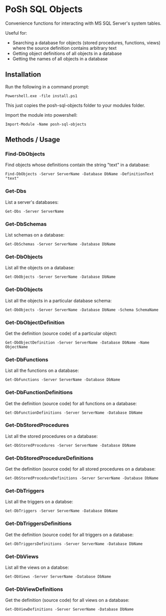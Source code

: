 # PoSh SQL Objects #

Convenience functions for interacting with MS SQL Server's system tables.

Useful for:
* Searching a database for objects (stored procedures, functions, views) where the source definition contains arbitrary text
* Getting object definitions of all objects in a database
* Getting the names of all objects in a database

## Installation ##

Run the following in a command prompt:

`Powershell.exe -file install.ps1`

This just copies the posh-sql-objects folder to your modules folder.

Import the module into powershell:

`Import-Module -Name posh-sql-objects`

## Methods / Usage ##

### Find-DbObjects ###
Find objects whose definitions contain the string "text" in a database:

`Find-DbObjects -Server ServerName -Database DbName -DefinitionText "text"`

### Get-Dbs ###
List a server's databases:

`Get-Dbs -Server ServerName`

### Get-DbSchemas ###
List schemas on a database:

`Get-DbSchemas -Server ServerName -Database DbName`

### Get-DbObjects ###
List all the objects on a database:

`Get-DbObjects -Server ServerName -Database DbName`

### Get-DbObjects ###
List all the objects in a particular database schema:

`Get-DbObjects -Server ServerName -Database DbName -Schema SchemaName`

### Get-DbObjectDefinition ###
Get the definition (source code) of a particular object:

`Get-DbObjectDefinition -Server ServerName -Database DbName -Name ObjectName`

### Get-DbFunctions ###
List all the functions on a database:

`Get-DbFunctions -Server ServerName -Database DbName`

### Get-DbFunctionDefinitions ###
Get the definition (source code) for all functions on a database:

`Get-DbFunctionDefinitions -Server ServerName -Database DbName`

### Get-DbStoredProcedures ###
List all the stored procedures on a database:

`Get-DbStoredProcedures -Server ServerName -Database DbName`

### Get-DbStoredProcedureDefinitions ###
Get the definition (source code) for all stored procedures on a database:

`Get-DbStoredProcedureDefinitions -Server ServerName -Database DbName`

### Get-DbTriggers ###
List all the triggers on a databse:

`Get-DbTriggers -Server ServerName -Database DbName`

### Get-DbTriggersDefinitions ###
Get the definition (source code) for all triggers on a database:

`Get-DbTriggersDefinitions -Server ServerName -Database DbName`

### Get-DbViews ###
List all the views on a databse:

`Get-DbViews -Server ServerName -Database DbName`

### Get-DbViewDefinitions ###
Get the definition (source code) for all views on a database:

`Get-DbViewDefinitions -Server ServerName -Database DbName`
